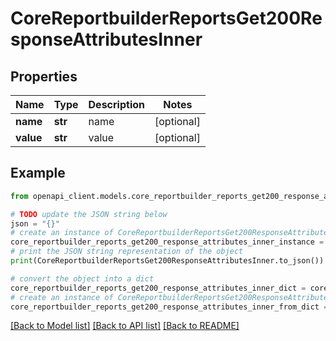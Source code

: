 # CoreReportbuilderReportsGet200ResponseAttributesInner


## Properties

Name | Type | Description | Notes
------------ | ------------- | ------------- | -------------
**name** | **str** | name | [optional] 
**value** | **str** | value | [optional] 

## Example

```python
from openapi_client.models.core_reportbuilder_reports_get200_response_attributes_inner import CoreReportbuilderReportsGet200ResponseAttributesInner

# TODO update the JSON string below
json = "{}"
# create an instance of CoreReportbuilderReportsGet200ResponseAttributesInner from a JSON string
core_reportbuilder_reports_get200_response_attributes_inner_instance = CoreReportbuilderReportsGet200ResponseAttributesInner.from_json(json)
# print the JSON string representation of the object
print(CoreReportbuilderReportsGet200ResponseAttributesInner.to_json())

# convert the object into a dict
core_reportbuilder_reports_get200_response_attributes_inner_dict = core_reportbuilder_reports_get200_response_attributes_inner_instance.to_dict()
# create an instance of CoreReportbuilderReportsGet200ResponseAttributesInner from a dict
core_reportbuilder_reports_get200_response_attributes_inner_from_dict = CoreReportbuilderReportsGet200ResponseAttributesInner.from_dict(core_reportbuilder_reports_get200_response_attributes_inner_dict)
```
[[Back to Model list]](../README.md#documentation-for-models) [[Back to API list]](../README.md#documentation-for-api-endpoints) [[Back to README]](../README.md)


